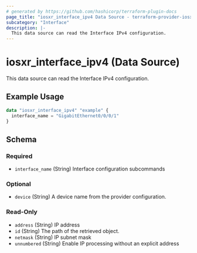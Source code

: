 ```yaml
---
# generated by https://github.com/hashicorp/terraform-plugin-docs
page_title: "iosxr_interface_ipv4 Data Source - terraform-provider-iosxr"
subcategory: "Interface"
description: |-
  This data source can read the Interface IPv4 configuration.
---
```


# iosxr_interface_ipv4 (Data Source)

This data source can read the Interface IPv4 configuration.

## Example Usage

```terraform
data "iosxr_interface_ipv4" "example" {
  interface_name = "GigabitEthernet0/0/0/1"
}
```

<!-- schema generated by tfplugindocs -->
## Schema

### Required

- `interface_name` (String) Interface configuration subcommands

### Optional

- `device` (String) A device name from the provider configuration.

### Read-Only

- `address` (String) IP address
- `id` (String) The path of the retrieved object.
- `netmask` (String) IP subnet mask
- `unnumbered` (String) Enable IP processing without an explicit address


